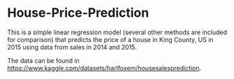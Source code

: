 # House-Price-Prediction
This is a simple linear regression model (several other methods are included for comparison) that predicts the price of a house in King County, US in 2015 using data from sales in 2014 and 2015.

The data can be found in https://www.kaggle.com/datasets/harlfoxem/housesalesprediction.

